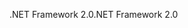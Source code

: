 <span data-ttu-id="c0216-101">.NET Framework 2.0</span><span class="sxs-lookup"><span data-stu-id="c0216-101">.NET Framework 2.0</span></span>